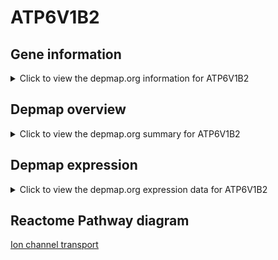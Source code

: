 <h1>ATP6V1B2</h1>

<h2>Gene information</h2>
<details>
  <summary>Click to view the depmap.org information for ATP6V1B2</summary>
  <iframe src="https://depmap.org/portal/gene/ATP6V1B2?tab=about" style="border:none;width:100%;height:800px"></iframe>
</details>

<h2>Depmap overview</h2>
<details>
  <summary>Click to view the depmap.org summary for ATP6V1B2</summary>
  <iframe src="https://depmap.org/portal/gene/ATP6V1B2?tab=overview" style="border:none;width:100%;height:800px"></iframe>
</details>

<h2>Depmap expression</h2>
<details>
  <summary>Click to view the depmap.org expression data for ATP6V1B2</summary>
  <iframe src="https://depmap.org/portal/gene/ATP6V1B2?tab=characterization" style="border:none;width:100%;height:800px"></iframe>
</details>



<h2>Reactome Pathway diagram</h2>
<a href="https://reactome.org/PathwayBrowser/#/R-HSA-983712" target="_BLANK">Ion channel transport</a>



